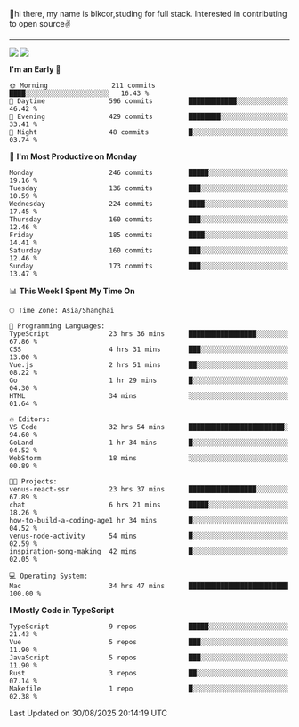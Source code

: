 👋hi there, my name is blkcor,studing for full stack.
Interested in contributing to open source✌️

<hr/>

![](https://github-readme-stats.vercel.app/api?username=blkcor)
<a href="https://github.com/blkcor/github-readme-stats">
    <img align="left" src="https://github-readme-stats.vercel.app/api/top-langs/?username=blkcor&hide=jupyter%20notebook,shaderlab,tex,c%23&langs_count=9" />
</a>


<!--START_SECTION:waka-->
**I'm an Early 🐤** 

```text
🌞 Morning                211 commits         ████░░░░░░░░░░░░░░░░░░░░░   16.43 % 
🌆 Daytime                596 commits         ████████████░░░░░░░░░░░░░   46.42 % 
🌃 Evening                429 commits         ████████░░░░░░░░░░░░░░░░░   33.41 % 
🌙 Night                  48 commits          █░░░░░░░░░░░░░░░░░░░░░░░░   03.74 % 
```
📅 **I'm Most Productive on Monday** 

```text
Monday                   246 commits         █████░░░░░░░░░░░░░░░░░░░░   19.16 % 
Tuesday                  136 commits         ███░░░░░░░░░░░░░░░░░░░░░░   10.59 % 
Wednesday                224 commits         ████░░░░░░░░░░░░░░░░░░░░░   17.45 % 
Thursday                 160 commits         ███░░░░░░░░░░░░░░░░░░░░░░   12.46 % 
Friday                   185 commits         ████░░░░░░░░░░░░░░░░░░░░░   14.41 % 
Saturday                 160 commits         ███░░░░░░░░░░░░░░░░░░░░░░   12.46 % 
Sunday                   173 commits         ███░░░░░░░░░░░░░░░░░░░░░░   13.47 % 
```


📊 **This Week I Spent My Time On** 

```text
🕑︎ Time Zone: Asia/Shanghai

💬 Programming Languages: 
TypeScript               23 hrs 36 mins      █████████████████░░░░░░░░   67.86 % 
CSS                      4 hrs 31 mins       ███░░░░░░░░░░░░░░░░░░░░░░   13.00 % 
Vue.js                   2 hrs 51 mins       ██░░░░░░░░░░░░░░░░░░░░░░░   08.22 % 
Go                       1 hr 29 mins        █░░░░░░░░░░░░░░░░░░░░░░░░   04.30 % 
HTML                     34 mins             ░░░░░░░░░░░░░░░░░░░░░░░░░   01.64 % 

🔥 Editors: 
VS Code                  32 hrs 54 mins      ████████████████████████░   94.60 % 
GoLand                   1 hr 34 mins        █░░░░░░░░░░░░░░░░░░░░░░░░   04.52 % 
WebStorm                 18 mins             ░░░░░░░░░░░░░░░░░░░░░░░░░   00.89 % 

🐱‍💻 Projects: 
venus-react-ssr          23 hrs 37 mins      █████████████████░░░░░░░░   67.89 % 
chat                     6 hrs 21 mins       █████░░░░░░░░░░░░░░░░░░░░   18.26 % 
how-to-build-a-coding-age1 hr 34 mins        █░░░░░░░░░░░░░░░░░░░░░░░░   04.52 % 
venus-node-activity      54 mins             █░░░░░░░░░░░░░░░░░░░░░░░░   02.59 % 
inspiration-song-making  42 mins             █░░░░░░░░░░░░░░░░░░░░░░░░   02.05 % 

💻 Operating System: 
Mac                      34 hrs 47 mins      █████████████████████████   100.00 % 
```

**I Mostly Code in TypeScript** 

```text
TypeScript               9 repos             █████░░░░░░░░░░░░░░░░░░░░   21.43 % 
Vue                      5 repos             ███░░░░░░░░░░░░░░░░░░░░░░   11.90 % 
JavaScript               5 repos             ███░░░░░░░░░░░░░░░░░░░░░░   11.90 % 
Rust                     3 repos             ██░░░░░░░░░░░░░░░░░░░░░░░   07.14 % 
Makefile                 1 repo              █░░░░░░░░░░░░░░░░░░░░░░░░   02.38 % 
```




 Last Updated on 30/08/2025 20:14:19 UTC
<!--END_SECTION:waka-->


